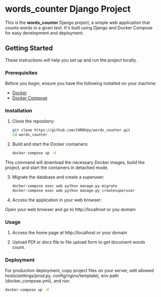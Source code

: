 # words_counter Django Project

This is the **words_counter** Django project, a simple web application that counts words in a given text. It's built using Django and Docker Compose for easy development and deployment.

## Getting Started

These instructions will help you set up and run the project locally.

### Prerequisites

Before you begin, ensure you have the following installed on your machine:

- [Docker](https://www.docker.com/)
- [Docker Compose](https://docs.docker.com/compose/)

### Installation

1. Clone the repository:

   ```bash
   git clone https://github.com/CHRNVpy/words_counter.git
   cd words_counter

2. Build and start the Docker containers:

    ```bash
   docker-compose up -d
   
This command will download the necessary Docker images, build the project, and start the containers in detached mode.

3. Migrate the database and create a superuser:

    ```bash
    docker-compose exec web python manage.py migrate
    docker-compose exec web python manage.py createsuperuser
   
4. Access the application in your web browser:

Open your web browser and go to http://localhost or you domain

### Usage
1. Access the home page at http://localhost or your domain

2. Upload PDf or docx file to file upload form to get document words count.

### Deployment

For production deployment, copy project files on your server, edit allowed hosts(settings/prod.py, config/nginx/template), 
env path (docker_compose.yml), and run:
   ```bash
   docker-compose up -d
